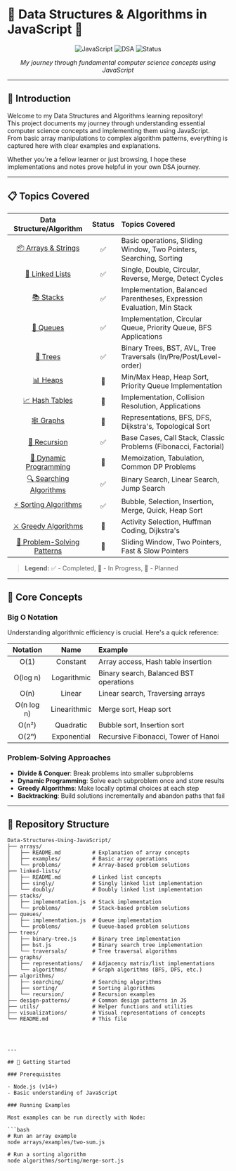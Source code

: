 # 🚀 Data Structures & Algorithms in JavaScript 🚀

<p align="center">
  <img src="https://img.shields.io/badge/Language-JavaScript-F7DF1E?style=for-the-badge&logo=javascript" alt="JavaScript"/>
  <img src="https://img.shields.io/badge/Focus-DSA-5C2D91?style=for-the-badge" alt="DSA"/>
  <img src="https://img.shields.io/badge/Status-In_Progress-4BC51D?style=for-the-badge" alt="Status"/>
</p>

<p align="center">
  <em>My journey through fundamental computer science concepts using JavaScript</em>
</p>

---

## 🌟 Introduction

Welcome to my Data Structures and Algorithms learning repository!  
This project documents my journey through understanding essential computer science concepts and implementing them using JavaScript.  
From basic array manipulations to complex algorithm patterns, everything is captured here with clear examples and explanations.

Whether you're a fellow learner or just browsing, I hope these implementations and notes prove helpful in your own DSA journey.

---

## 📋 Topics Covered

| Data Structure/Algorithm | Status | Topics Covered |
|:------------------------:|:------:|:--------------|
| [📦 Arrays & Strings](./arrays) | ✅ | Basic operations, Sliding Window, Two Pointers, Searching, Sorting |
| [🔗 Linked Lists](./linked-lists) | ✅ | Single, Double, Circular, Reverse, Merge, Detect Cycles |
| [📚 Stacks](./stacks) | ✅ | Implementation, Balanced Parentheses, Expression Evaluation, Min Stack |
| [🧺 Queues](./queues) | ✅ | Implementation, Circular Queue, Priority Queue, BFS Applications |
| [🌳 Trees](./trees) | ✅ | Binary Trees, BST, AVL, Tree Traversals (In/Pre/Post/Level-order) |
| [📊 Heaps](./heaps) | 🔄 | Min/Max Heap, Heap Sort, Priority Queue Implementation |
| [📈 Hash Tables](./hash-tables) | 🔄 | Implementation, Collision Resolution, Applications |
| [🕸️ Graphs](./graphs) | 🔄 | Representations, BFS, DFS, Dijkstra's, Topological Sort |
| [🧩 Recursion](./recursion) | ✅ | Base Cases, Call Stack, Classic Problems (Fibonacci, Factorial) |
| [📝 Dynamic Programming](./dynamic-programming) | 🔄 | Memoization, Tabulation, Common DP Problems |
| [🔍 Searching Algorithms](./searching) | ✅ | Binary Search, Linear Search, Jump Search |
| [⚡ Sorting Algorithms](./sorting) | ✅ | Bubble, Selection, Insertion, Merge, Quick, Heap Sort |
| [⚔️ Greedy Algorithms](./greedy) | 🔄 | Activity Selection, Huffman Coding, Dijkstra's |
| [🧠 Problem-Solving Patterns](./patterns) | 🔄 | Sliding Window, Two Pointers, Fast & Slow Pointers |

> **Legend:** ✅ - Completed, 🔄 - In Progress, 📝 - Planned

---

## 🔬 Core Concepts

### Big O Notation

Understanding algorithmic efficiency is crucial. Here's a quick reference:

| Notation | Name | Example |
|:--------:|:----:|:--------|
| O(1) | Constant | Array access, Hash table insertion |
| O(log n) | Logarithmic | Binary search, Balanced BST operations |
| O(n) | Linear | Linear search, Traversing arrays |
| O(n log n) | Linearithmic | Merge sort, Heap sort |
| O(n²) | Quadratic | Bubble sort, Insertion sort |
| O(2ⁿ) | Exponential | Recursive Fibonacci, Tower of Hanoi |

### Problem-Solving Approaches

- **Divide & Conquer**: Break problems into smaller subproblems
- **Dynamic Programming**: Solve each subproblem once and store results
- **Greedy Algorithms**: Make locally optimal choices at each step
- **Backtracking**: Build solutions incrementally and abandon paths that fail

---

## 📁 Repository Structure

```plaintext
Data-Structures-Using-JavaScript/
├── arrays/
│   ├── README.md          # Explanation of array concepts
│   ├── examples/          # Basic array operations
│   └── problems/          # Array-based problem solutions
├── linked-lists/
│   ├── README.md          # Linked list concepts
│   ├── singly/            # Singly linked list implementation
│   └── doubly/            # Doubly linked list implementation
├── stacks/
│   ├── implementation.js  # Stack implementation
│   └── problems/          # Stack-based problem solutions
├── queues/
│   ├── implementation.js  # Queue implementation
│   └── problems/          # Queue-based problem solutions
├── trees/
│   ├── binary-tree.js     # Binary tree implementation
│   ├── bst.js             # Binary search tree implementation
│   └── traversals/        # Tree traversal algorithms
├── graphs/
│   ├── representations/   # Adjacency matrix/list implementations
│   └── algorithms/        # Graph algorithms (BFS, DFS, etc.)
├── algorithms/
│   ├── searching/         # Searching algorithms
│   ├── sorting/           # Sorting algorithms
│   └── recursion/         # Recursion examples
├── design-patterns/       # Common design patterns in JS
├── utils/                 # Helper functions and utilities
├── visualizations/        # Visual representations of concepts
└── README.md              # This file




---

## 🚀 Getting Started

### Prerequisites

- Node.js (v14+)
- Basic understanding of JavaScript

### Running Examples

Most examples can be run directly with Node:

```bash
# Run an array example
node arrays/examples/two-sum.js

# Run a sorting algorithm
node algorithms/sorting/merge-sort.js

